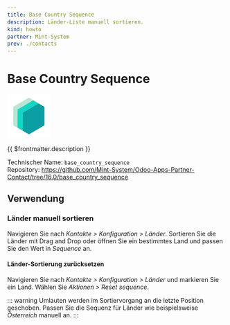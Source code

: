 ```yaml
---
title: Base Country Sequence
description: Länder-Liste manuell sortieren.
kind: howto
partner: Mint-System
prev: ./contacts
---
```


# Base Country Sequence

![icon_oms_box](attachments/icons_odoo_mint_system.png)

{{ $frontmatter.description }}

Technischer Name: `base_country_sequence`\
Repository: <https://github.com/Mint-System/Odoo-Apps-Partner-Contact/tree/16.0/base_country_sequence>

## Verwendung

### Länder manuell sortieren

Navigieren Sie nach _Kontakte > Konfiguration > Länder_. Sortieren Sie die Länder mit Drag and Drop oder öffnen Sie ein bestimmtes Land und passen Sie den Wert in _Sequence_ an.

#### Länder-Sortierung zurücksetzen

Navigieren Sie nach _Kontakte > Konfiguration > Länder_ und markieren Sie ein Land. Wählen Sie _Aktionen > Reset sequence_.

::: warning
Umlauten werden im Sortiervorgang an die letzte Position geschoben. Passen Sie die Sequenz für Länder wie beispielsweise _Österreich_ manuell an.
:::
